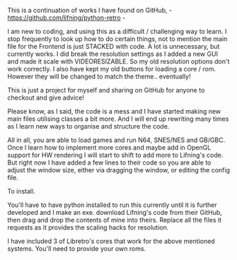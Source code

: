 This is a continuation of works I have found on GitHub, - https://github.com/lifning/python-retro -

I am new to coding, and using this as a difficult / challenging way to learn. I stop frequently to look up how to do certain things, not to mention the main file for the Frontend is just STACKED with code. A lot is unnecessary, but currently works. I did break the resolution settings as I added a new GUI and made it scale with VIDEORESIZABLE. So my old resolution options don't work correctly. I also have kept my old buttons for loading a core / rom. However they will be changed to match the theme.. eventually!

This is just a project for myself and sharing on GitHub for anyone to checkout and give advice!

Please know, as I said, the code is a mess and I have started making new main files utilising classes a bit more. And I will end up rewriting many times as I learn new ways to organise and structure the code.

All in all, you are able to load games and run N64, SNES/NES and GB/GBC. Once I learn how to implement more cores and maybe add in OpenGL support for HW rendering I will start to shift to add more to Lifning's code. But right now I have added a few lines to their code so you are able to adjust the window size, either via dragging the window, or editing the config file.

To install.

You'll have to have python installed to run this currently until it is further developed and I make an exe. download Lifning's code from their GitHub, then drag and drop the contents of mine into theirs. Replace all the files it requests as it provides the scaling hacks for resolution.

I have included 3 of Libretro's cores that work for the above mentioned systems. You'll need to provide your own roms.
